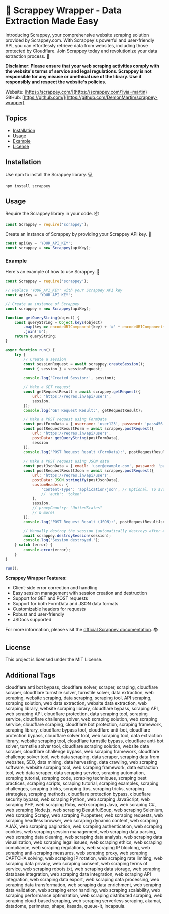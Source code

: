 # 🤖 Scrappey Wrapper - Data Extraction Made Easy

Introducing Scrappey, your comprehensive website scraping solution provided by Scrappey.com. With Scrappey's powerful and user-friendly API, you can effortlessly retrieve data from websites, including those protected by Cloudflare. Join Scrappey today and revolutionize your data extraction process. 🚀

**Disclaimer: Please ensure that your web scraping activities comply with the website's terms of service and legal regulations. Scrappey is not responsible for any misuse or unethical use of the library. Use it responsibly and respect the website's policies.**

Website: [https://scrappey.com/](https://scrappey.com/?via=martin)
GitHub: [https://github.com/](https://github.com/DemonMartin/scrappey-wrapper)

## Topics

- [Installation](#installation)
- [Usage](#usage)
- [Example](#example)
- [License](#license)

## Installation

Use npm to install the Scrappey library. 💻

```shell
npm install scrappey
```

## Usage

Require the Scrappey library in your code. 📦

```javascript
const Scrappey = require('scrappey');
```

Create an instance of Scrappey by providing your Scrappey API key. 🔑

```javascript
const apiKey = 'YOUR_API_KEY';
const scrappey = new Scrappey(apiKey);
```

### Example

Here's an example of how to use Scrappey. 🚀

```javascript
const Scrappey = require('scrappey');

// Replace 'YOUR_API_KEY' with your Scrappey API key
const apiKey = 'YOUR_API_KEY';

// Create an instance of Scrappey
const scrappey = new Scrappey(apiKey);

function getQueryString(object) {
    const queryString = Object.keys(object)
        .map(key => encodeURIComponent(key) + '=' + encodeURIComponent(object[key]))
        .join('&');
    return queryString;
}

async function run() {
    try {
        // Create a session
        const sessionRequest = await scrappey.createSession();
        const { session } = sessionRequest;

        console.log('Created Session:', session);

        // Make a GET request
        const getRequestResult = await scrappey.getRequest({
            url: 'https://reqres.in/api/users',
            session,
        });
        console.log('GET Request Result:', getRequestResult);

        // Make a POST request using FormData
        const postFormData = { username: 'user123', password: 'pass456' };
        const postRequestResultForm = await scrappey.postRequest({
            url: 'https://reqres.in/api/users',
            postData: getQueryString(postFormData),
            session
        });
        console.log('POST Request Result (FormData):', postRequestResultForm);

        // Make a POST request using JSON data
        const postJsonData = { email: 'user@example.com', password: 'pass123' };
        const postRequestResultJson = await scrappey.postRequest({
            url: 'https://reqres.in/api/users',
            postData: JSON.stringify(postJsonData),
            customHeaders: {
                'Content-Type': 'application/json', // Optional. To avoid issues please still add if you send JSON Data.
                // 'auth': 'token'
            },
            session,
            // proxyCountry: "UnitedStates"
            // & more!
        });
        console.log('POST Request Result (JSON):', postRequestResultJson);

        // Manually destroy the session (automatically destroys after 4 minutes)
        await scrappey.destroySession(session);
        console.log('Session destroyed.');
    } catch (error) {
        console.error(error);
    }
}

run();
```

**Scrappey Wrapper Features:**

- Client-side error correction and handling
- Easy session management with session creation and destruction
- Support for GET and POST requests
- Support for both FormData and JSON data formats
- Customizable headers for requests
- Robust and user-friendly
- JSDocs supported

For more information, please visit the [official Scrappey documentation](https://wiki.scrappey.com/getting-started). 📚

## License

This project is licensed under the MIT License.

## Additional Tags

cloudflare anti bot bypass, cloudflare solver, scraper, scraping, cloudflare scraper, cloudflare turnstile solver, turnstile solver, data extraction, web scraping, website scraping, data scraping, scraping tool, API scraping, scraping solution, web data extraction, website data extraction, web scraping library, website scraping library, cloudflare bypass, scraping API, web scraping API, cloudflare protection, data scraping tool, scraping service, cloudflare challenge solver, web scraping solution, web scraping service, cloudflare scraping, cloudflare bot protection, scraping framework, scraping library, cloudflare bypass tool, cloudflare anti-bot, cloudflare protection bypass, cloudflare solver tool, web scraping tool, data extraction library, website scraping tool, cloudflare turnstile bypass, cloudflare anti-bot solver, turnstile solver tool, cloudflare scraping solution, website data scraper, cloudflare challenge bypass, web scraping framework, cloudflare challenge solver tool, web data scraping, data scraper, scraping data from websites, SEO, data mining, data harvesting, data crawling, web scraping software, website scraping tool, web scraping framework, data extraction tool, web data scraper, data scraping service, scraping automation, scraping tutorial, scraping code, scraping techniques, scraping best practices, scraping scripts, scraping tutorial, scraping examples, scraping challenges, scraping tricks, scraping tips, scraping tricks, scraping strategies, scraping methods, cloudflare protection bypass, cloudflare security bypass, web scraping Python, web scraping JavaScript, web scraping PHP, web scraping Ruby, web scraping Java, web scraping C#, web scraping Node.js, web scraping BeautifulSoup, web scraping Selenium, web scraping Scrapy, web scraping Puppeteer, web scraping requests, web scraping headless browser, web scraping dynamic content, web scraping AJAX, web scraping pagination, web scraping authentication, web scraping cookies, web scraping session management, web scraping data parsing, web scraping data cleaning, web scraping data analysis, web scraping data visualization, web scraping legal issues, web scraping ethics, web scraping compliance, web scraping regulations, web scraping IP blocking, web scraping anti-scraping measures, web scraping proxy, web scraping CAPTCHA solving, web scraping IP rotation, web scraping rate limiting, web scraping data privacy, web scraping consent, web scraping terms of service, web scraping robots.txt, web scraping data storage, web scraping database integration, web scraping data integration, web scraping API integration, web scraping data export, web scraping data processing, web scraping data transformation, web scraping data enrichment, web scraping data validation, web scraping error handling, web scraping scalability, web scraping performance optimization, web scraping distributed scraping, web scraping cloud-based scraping, web scraping serverless scraping, akamai, datadome, perimetex, shape, kasada, queue-it, incapsula.